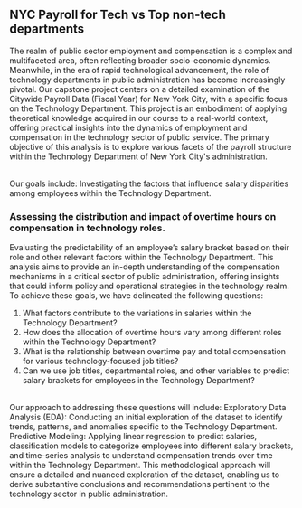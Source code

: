 ## NYC Payroll for Tech vs Top non-tech departments

The realm of public sector employment and compensation is a complex and multifaceted area, often reflecting broader socio-economic dynamics. Meanwhile, in the era of rapid technological advancement, the role of technology departments in public administration has become increasingly pivotal. Our capstone project centers on a detailed examination of the Citywide Payroll Data (Fiscal Year) for New York City, with a specific focus on the Technology Department. This project is an embodiment of applying theoretical knowledge acquired in our course to a real-world context, offering practical insights into the dynamics of employment and compensation in the technology sector of public service.
The primary objective of this analysis is to explore various facets of the payroll structure within the Technology Department of New York City's administration. 

<br>
Our goals include:
Investigating the factors that influence salary disparities among employees within the Technology Department.
<br>

### Assessing the distribution and impact of overtime hours on compensation in technology roles.
Evaluating the predictability of an employee’s salary bracket based on their role and other relevant factors within the Technology Department.
This analysis aims to provide an in-depth understanding of the compensation mechanisms in a critical sector of public administration, offering insights that could inform policy and operational strategies in the technology realm. To achieve these goals, we have delineated the following questions:
<br>

1) What factors contribute to the variations in salaries within the Technology Department?
2) How does the allocation of overtime hours vary among different roles within the Technology Department?
3) What is the relationship between overtime pay and total compensation for various technology-focused job titles?
4) Can we use job titles, departmental roles, and other variables to predict salary brackets for employees in the Technology Department?

<br>
Our approach to addressing these questions will include:
Exploratory Data Analysis (EDA): Conducting an initial exploration of the dataset to identify trends, patterns, and anomalies specific to the Technology Department.
Predictive Modeling: Applying linear regression to predict salaries, classification models to categorize employees into different salary brackets, and time-series analysis to understand compensation trends over time within the Technology Department.
This methodological approach will ensure a detailed and nuanced exploration of the dataset, enabling us to derive substantive conclusions and recommendations pertinent to the technology sector in public administration.
